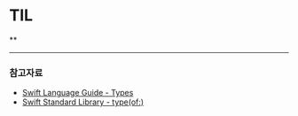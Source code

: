 # TIL
**


***
### 참고자료
- [Swift Language Guide - Types](https://developer.apple.com/documentation/swift/type(of:)/)
- [Swift Standard Library - type(of:)](https://developer.apple.com/documentation/swift/type(of:))
